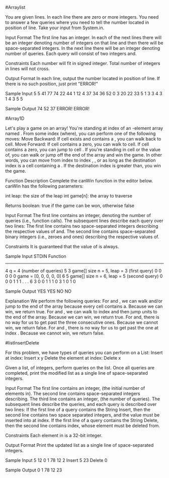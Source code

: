 
#Arraylist

You are given lines. In each line there are zero or more integers. You need to answer a few queries where you need to tell the number located in position of line. Take your input from System.in.

Input Format
The first line has an integer. In each of the next lines there will be an integer denoting number of integers on that line and then there will be space-separated integers. In the next line there will be an integer denoting number of queries. Each query will consist of two integers and.

Constraints
Each number will fit in signed integer.
Total number of integers in lines will not cross.

Output Format
In each line, output the number located in position of line. If there is no such position, just print "ERROR!"

Sample Input
5
5 41 77 74 22 44
1 12
4 37 34 36 52
0
3 20 22 33
5
1 3
3 4
3 1
4 3
5 5

Sample Output
74
52
37
ERROR!
ERROR!


#Array1D

Let's play a game on an array! You're standing at index of an -element array named . From some index (where), you can perform one of the following moves:
Move Backward: If cell exists and contains a , you can walk back to cell.
Move Forward: If cell contains a zero, you can walk to cell.
If cell contains a zero, you can jump to cell .
If you're standing in cell or the value of, you can walk or jump off the end of the array and win the game.
In other words, you can move from index to index , , or as long as the destination index is a cell containing a . If the destination index is greater than, you win the game.

Function Description
Complete the canWin function in the editor below. canWin has the following parameters:

int leap: the size of the leap
int game[n]: the array to traverse

Returns boolean: true if the game can be won, otherwise false

Input Format
The first line contains an integer, denoting the number of queries (i.e., function calls).
The subsequent lines describe each query over two lines:
The first line contains two space-separated integers describing the respective values of and. The second line contains space-separated binary integers (i.e., zeroes and ones) describing the respective values of.

Constraints
It is guaranteed that the value of is always.

Sample Input
STDIN           Function
-----           --------
4               q = 4 (number of queries)
5 3             game[] size n = 5, leap = 3 (first query)
0 0 0 0 0       game = [0, 0, 0, 0, 0]
6 5             game[] size n = 6, leap = 5 (second query)
0 0 0 1 1 1     . . .
6 3
0 0 1 1 1 0
3 1
0 1 0

Sample Output
YES
YES
NO
NO

Explanation
We perform the following queries:
For and , we can walk and/or jump to the end of the array because every cell contains a. Because we can win, we return true.
For and , we can walk to index and then jump units to the end of the array. Because we can win, we return true.
For and, there is no way for us to get past the three consecutive ones. Because we cannot win, we return false.
For and , there is no way for us to get past the one at index . Because we cannot win, we return false.

#listInsertDelete

For this problem, we have types of queries you can perform on a List:
Insert at index: Insert x y
Delete the element at index: Delete x

Given a list, of integers, perform queries on the list. Once all queries are completed, print the modified list as a single line of space-separated integers.

Input Format
The first line contains an integer, (the initial number of elements in).
The second line contains space-separated integers describing.
The third line contains an integer, (the number of queries).
The subsequent lines describe the queries, and each query is described over two lines: If the first line of a query contains the String Insert, then the second line contains two space separated integers, and the value must be inserted into at index. If the first line of a query contains the String Delete, then the second line contains index, whose element must be deleted from.

Constraints
Each element in is a 32-bit integer.

Output Format
Print the updated list as a single line of space-separated integers.

Sample Input
5
12 0 1 78 12
2
Insert
5 23
Delete
0

Sample Output
0 1 78 12 23
